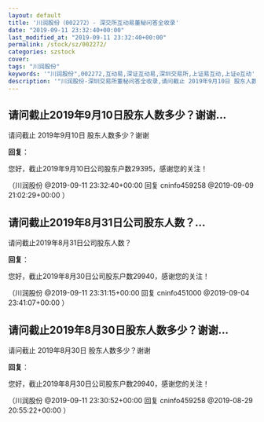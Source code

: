 ```yaml
---
layout: default
title: '川润股份（002272）- 深交所互动易董秘问答全收录'
date: "2019-09-11 23:32:40+00:00"
last_modified_at: "2019-09-11 23:32:40+00:00"
permalink: /stock/sz/002272/
categories: szstock
cover: 
tags: "川润股份"
keywords: '"川润股份",002272,互动易,深证互动易,深圳交易所,上证易互动,上证e互动'
description: '"川润股份-深圳交易所董秘问答全收录,请问截止 2019年9月10日 股东人数多少？谢谢"'
---
```


## 请问截止2019年9月10日股东人数多少？谢谢...

请问截止 2019年9月10日 股东人数多少？谢谢

**回复**：

您好，截止2019年9月10日公司股东户数29395，感谢您的关注！ 

（川润股份  @2019-09-11 23:32:40+00:00 回复 cninfo459258  @2019-09-09 21:02:29+00:00 ）

## 请问截止2019年8月31日公司股东人数？...

请问截止2019年8月31日公司股东人数？

**回复**：

您好，截止2019年8月30日公司股东户数29940，感谢您的关注！ 

（川润股份  @2019-09-11 23:31:15+00:00 回复 cninfo451000  @2019-09-04 23:41:07+00:00 ）

## 请问截止2019年8月30日股东人数多少？谢谢...

请问截止 2019年8月30日 股东人数多少？谢谢

**回复**：

您好，截止2019年8月30日公司股东户数29940，感谢您的关注！ 

（川润股份  @2019-09-11 23:30:52+00:00 回复 cninfo459258  @2019-08-29 20:55:22+00:00 ）

